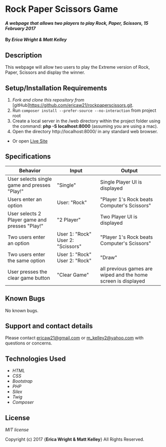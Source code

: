 # Rock Paper Scissors Game

#### _A webpage that allows two players to play Rock, Paper, Scissors, 15 February 2017_

#### By _**Erica Wright & Matt Kelley**_

## Description

This webpage will allow two users to play the Extreme version of Rock, Paper, Scissors and display the winner.

## Setup/Installation Requirements

1. _Fork and clone this repository from_ [gitHub]https://github.com/ericaw21/rockpaperscissors.git.
2. Run `composer install --prefer-source --no-interaction` from project root
3. Create a local server in the /web directory within the project folder using the command: __php -S localhost:8000__ (assuming you are using a mac).
4. Open the directory http://localhost:8000/ in any standard web browser.

* Or open [Live Site](https://extreme-rps.herokuapp.com/)

## Specifications

|Behavior|Input|Output|
|--------|-----|------|
| User selects single game and presses "Play!" | "Single" | Single Player UI is displayed |
| Users enter an option | User: "Rock" | "Player 1's Rock beats Computer's Scissors" |
| User selects 2 Player game and presses "Play!" | "2 Player" | Two Player UI is displayed |
| Two users enter an option | User 1: "Rock" User 2: "Scissors" | "Player 1's Rock beats Computer's Scissors"  |
| Two users enter the same option | User 1: "Rock" User 2: "Rock" | "Draw" |
| User presses the clear game button | "Clear Game" | all previous games are wiped and the home screen is displayed |

## Known Bugs

No known bugs.

## Support and contact details

Please contact ericaw21@gmail.com or m_kelley2@yahoo.com with questions or concerns.

## Technologies Used

* _HTML_
* _CSS_
* _Bootstrap_
* _PHP_
* _Silex_
* _Twig_
* _Composer_

## License

*MIT license*

Copyright (c) 2017 {**Erica Wright & Matt Kelley**} All Rights Reserved.
